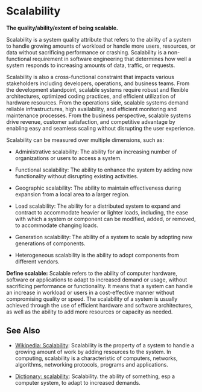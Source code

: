 # Scalability

**The quality/ability/extent of being scalable.**

<span data-chatgpt-prompt="explain scalability (system quality attribute, non-functional requirement, cross-functional constraint )">

Scalability is a system quality attribute that refers to the ability of a system to handle growing amounts of workload or handle more users, resources, or data without sacrificing performance or crashing. Scalability is a non-functional requirement in software engineering that determines how well a system responds to increasing amounts of data, traffic, or requests.

Scalability is also a cross-functional constraint that impacts various stakeholders including developers, operations, and business teams. From the development standpoint, scalable systems require robust and flexible architectures, optimized coding practices, and efficient utilization of hardware resources. From the operations side, scalable systems demand reliable infrastructures, high availability, and efficient monitoring and maintenance processes. From the business perspective, scalable systems drive revenue, customer satisfaction, and competitive advantage by enabling easy and seamless scaling without disrupting the user experience.


Scalability can be measured over multiple dimensions, such as:

* Administrative scalability: The ability for an increasing number of organizations or users to access a system.

* Functional scalability: The ability to enhance the system by adding new functionality without disrupting existing  activities.

* Geographic scalability: The ability to maintain effectiveness during expansion from a local area to a larger region.

* Load scalability: The ability for a distributed system to expand and contract to accommodate heavier or lighter loads, including, the ease with which a system or component can be modified, added, or removed, to accommodate changing loads.

* Generation scalability: The ability of a system to scale by adopting new generations of components.

* Heterogeneous scalability is the ability to adopt components from different vendors.


**Define scalable:** <span data-chatgpt-prompt="define scalable (computers and software)">Scalable refers to the ability of computer hardware, software or applications to adapt to increased demand or usage, without sacrificing performance or functionality. It means that a system can handle an increase in workload or users in a cost-effective manner without compromising quality or speed. The scalability of a system is usually achieved through the use of efficient hardware and software architectures, as well as the ability to add more resources or capacity as needed.</span>

## See Also

* [Wikipedia: Scalability](https://wikipedia.org/wiki/Scalability): Scalability is the property of a system to handle a growing amount of work by adding resources to the system. In computing, scalability is a characteristic of computers, networks, algorithms, networking protocols, programs and applications.

* [Dictionary: scalability](https://www.dictionary.com/browse/scalability): Scalability. the ability of something, esp a computer system, to adapt to increased demands.
